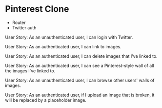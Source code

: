 # Pinterest Clone

* Router
* Twitter auth

User Story: As an unauthenticated user, I can login with Twitter.

User Story: As an authenticated user, I can link to images.

User Story: As an authenticated user, I can delete images that I've linked to.

User Story: As an authenticated user, I can see a Pinterest-style wall of all the images I've linked to.

User Story: As an unauthenticated user, I can browse other users' walls of images.

User Story: As an authenticated user, if I upload an image that is broken, it will be replaced by a placeholder image.
